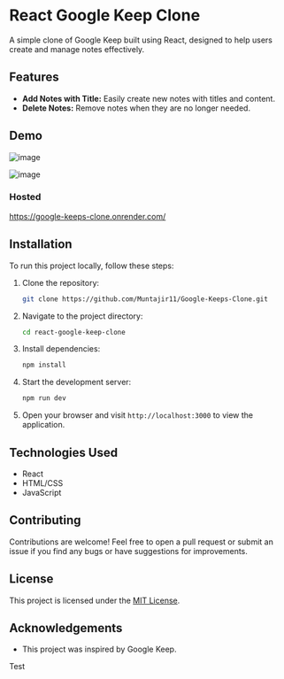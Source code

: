 # React Google Keep Clone

A simple clone of Google Keep built using React, designed to help users create and manage notes effectively.

## Features

- **Add Notes with Title:** Easily create new notes with titles and content.
- **Delete Notes:** Remove notes when they are no longer needed.

## Demo
![image](https://github.com/Muntajir11/Google-Keeps-Clone/assets/91109805/4c5653b3-79a7-496b-bac5-74801958ff13)

![image](https://github.com/Muntajir11/Google-Keeps-Clone/assets/91109805/3b280260-2977-4fdb-acaf-89bc8669379b)


### Hosted 
https://google-keeps-clone.onrender.com/

## Installation

To run this project locally, follow these steps:

1. Clone the repository:
   ```bash
   git clone https://github.com/Muntajir11/Google-Keeps-Clone.git
   ```

2. Navigate to the project directory:
   ```bash
   cd react-google-keep-clone
   ```

3. Install dependencies:
   ```bash
   npm install
   ```

4. Start the development server:
   ```bash
   npm run dev
   ```

5. Open your browser and visit `http://localhost:3000` to view the application.

## Technologies Used

- React
- HTML/CSS
- JavaScript

## Contributing

Contributions are welcome! Feel free to open a pull request or submit an issue if you find any bugs or have suggestions for improvements.

## License

This project is licensed under the [MIT License](LICENSE).

## Acknowledgements
- This project was inspired by Google Keep.


Test